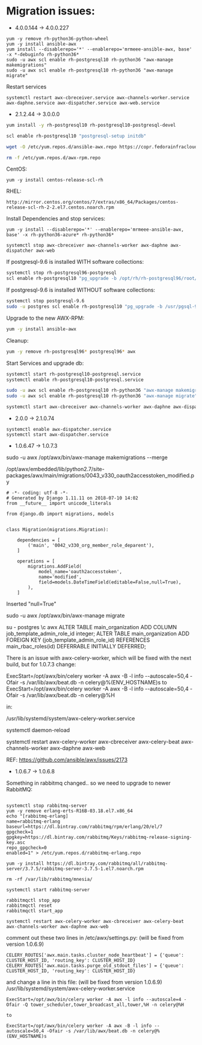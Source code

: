 # Migration issues:
* 4.0.0.144 -> 4.0.0.227
```
yum -y remove rh-python36-python-wheel
yum -y install ansible-awx
yum install --disablerepo='*' --enablerepo='mrmeee-ansible-awx, base' -x *-debuginfo rh-python36*
sudo -u awx scl enable rh-postgresql10 rh-python36 "awx-manage makemigrations"
sudo -u awx scl enable rh-postgresql10 rh-python36 "awx-manage migrate"
```
Restart services
```
systemctl restart awx-cbreceiver.service awx-channels-worker.service awx-daphne.service awx-dispatcher.service awx-web.service
```

* 2.1.2.44 -> 3.0.0.0

```bash
yum install -y rh-postgresql10 rh-postgresql10-postgresql-devel

scl enable rh-postgresql10 "postgresql-setup initdb"

wget -O /etc/yum.repos.d/ansible-awx.repo https://copr.fedorainfracloud.org/coprs/mrmeee/ansible-awx/repo/epel-7/mrmeee-ansible-awx-epel-7.repo

rm -f /etc/yum.repos.d/awx-rpm.repo
```
CentOS:
```
yum -y install centos-release-scl-rh
```
RHEL:
```
http://mirror.centos.org/centos/7/extras/x86_64/Packages/centos-release-scl-rh-2-2.el7.centos.noarch.rpm
```

Install Dependencies and stop services:
```
yum -y install --disablerepo='*' --enablerepo='mrmeee-ansible-awx, base' -x rh-python36-azure* rh-python36*

systemctl stop awx-cbreceiver awx-channels-worker awx-daphne awx-dispatcher awx-web
```
If postgresql-9.6 is installed WITH software collections:
```bash
systemctl stop rh-postgresql96-postgresql
scl enable rh-postgresql10 "pg_upgrade -b /opt/rh/rh-postgresql96/root/usr/bin/ -B /opt/rh/rh-postgresql10/root/usr/bin/ -d /var/opt/rh/rh-postgresql96/lib/pgsql/data -D /var/opt/rh/rh-postgresql10/lib/pgsql/data"

```
If postgresql-9.6 is installed WITHOUT software collections:
```bash
systemctl stop postgresql-9.6 
sudo -u postgres scl enable rh-postgresql10 "pg_upgrade -b /usr/pgsql-9.6/bin/ -B /opt/rh/rh-postgresql10/root/usr/bin/ -d /var/lib/pgsql/9.6/data/ -D /var/opt/rh/rh-postgresql10/lib/pgsql/data"

```
Upgrade to the new AWX-RPM:
```bash
yum -y install ansible-awx
```
Cleanup:
```bash
yum -y remove rh-postgresql96* postgresql96* awx
```
Start Services and upgrade db:
```bash
systemctl start rh-postgresql10-postgresql.service
systemctl enable rh-postgresql10-postgresql.service

sudo -u awx scl enable rh-postgresql10 rh-python36 "awx-manage makemigrations"
sudo -u awx scl enable rh-postgresql10 rh-python36 "awx-manage migrate"

systemctl start awx-cbreceiver awx-channels-worker awx-daphne awx-dispatcher awx-web
```

* 2.0.0 -> 2.1.0.74

```
systemctl enable awx-dispatcher.service
systemctl start awx-dispatcher.service
```

* 1.0.6.47 -> 1.0.7.3

sudo -u awx /opt/awx/bin/awx-manage makemigrations --merge

/opt/awx/embedded/lib/python2.7/site-packages/awx/main/migrations/0043_v330_oauth2accesstoken_modified.py

```
# -*- coding: utf-8 -*-
# Generated by Django 1.11.11 on 2018-07-10 14:02
from __future__ import unicode_literals

from django.db import migrations, models


class Migration(migrations.Migration):

    dependencies = [
        ('main', '0042_v330_org_member_role_deparent'),
    ]

    operations = [
        migrations.AddField(
            model_name='oauth2accesstoken',
            name='modified',
            field=models.DateTimeField(editable=False,null=True),
        ),
    ]

```

Inserted "null=True"

sudo -u awx /opt/awx/bin/awx-manage migrate

su - postgres
\c awx
ALTER TABLE main_organization ADD COLUMN job_template_admin_role_id integer;
ALTER TABLE main_organization ADD FOREIGN KEY (job_template_admin_role_id) REFERENCES main_rbac_roles(id) DEFERRABLE INITIALLY DEFERRED;

There is an issue with awx-celery-worker, which will be fixed with the next build, but for 1.0.7.3 change:

ExecStart=/opt/awx/bin/celery worker -A awx -B -l info --autoscale=50,4 -Ofair -s /var/lib/awx/beat.db -n celery@%(ENV_HOSTNAME)s
to
ExecStart=/opt/awx/bin/celery worker -A awx -B -l info --autoscale=50,4 -Ofair -s /var/lib/awx/beat.db -n celery@%H

in:

/usr/lib/systemd/system/awx-celery-worker.service

systemctl daemon-reload

systemctl restart awx-celery-worker awx-cbreceiver awx-celery-beat awx-channels-worker awx-daphne awx-web

REF: https://github.com/ansible/awx/issues/2173


* 1.0.6.7 -> 1.0.6.8

Something in rabbitmq changed.. so we need to upgrade to newer RabbitMQ:
```

systemctl stop rabbitmq-server
yum -y remove erlang-erts-R16B-03.18.el7.x86_64
echo "[rabbitmq-erlang]
name=rabbitmq-erlang
baseurl=https://dl.bintray.com/rabbitmq/rpm/erlang/20/el/7
gpgcheck=1
gpgkey=https://dl.bintray.com/rabbitmq/Keys/rabbitmq-release-signing-key.asc
repo_gpgcheck=0
enabled=1" > /etc/yum.repos.d/rabbitmq-erlang.repo
  
yum -y install https://dl.bintray.com/rabbitmq/all/rabbitmq-server/3.7.5/rabbitmq-server-3.7.5-1.el7.noarch.rpm

rm -rf /var/lib/rabbitmq/mnesia/

systemctl start rabbitmq-server

rabbitmqctl stop_app
rabbitmqctl reset
rabbitmqctl start_app

systemctl restart awx-celery-worker awx-cbreceiver awx-celery-beat awx-channels-worker awx-daphne awx-web
```
comment out these two lines in /etc/awx/settings.py: (will be fixed from version 1.0.6.9)
```
CELERY_ROUTES['awx.main.tasks.cluster_node_heartbeat'] = {'queue': CLUSTER_HOST_ID, 'routing_key': CLUSTER_HOST_ID}
CELERY_ROUTES['awx.main.tasks.purge_old_stdout_files'] = {'queue': CLUSTER_HOST_ID, 'routing_key': CLUSTER_HOST_ID}
```

and change a line in this file: (will be fixed from version 1.0.6.9)
/usr/lib/systemd/system/awx-celery-worker.service
```
ExecStart=/opt/awx/bin/celery worker -A awx -l info --autoscale=4 -Ofair -Q tower_scheduler,tower_broadcast_all,tower,%H -n celery@%H

to

ExecStart=/opt/awx/bin/celery worker -A awx -B -l info --autoscale=50,4 -Ofair -s /var/lib/awx/beat.db -n celery@%(ENV_HOSTNAME)s

```
